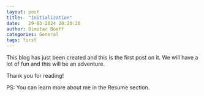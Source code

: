 ```yaml
---
layout: post
title:  "Initialization"
date:   29-03-2024 20:20:20
author: Dimitar Boeff
categories: General
tags: first
---
```


This blog has just been created and this is the first post on it.
We will have a lot of fun and this will be an adventure.

Thank you for reading!

PS: You can learn more about me in the Resume section.
